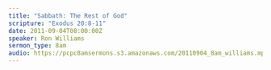 ```yaml
---
title: "Sabbath: The Rest of God"
scripture: "Exodus 20:8-11"
date: 2011-09-04T08:00:00Z
speaker: Ron Williams
sermon_type: 8am
audio: https://pcpc8amsermons.s3.amazonaws.com/20110904_8am_williams.mp3 
---
```



